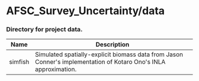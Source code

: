 # AFSC_Survey_Uncertainty/data

### Directory for project data.

Name                  | Description
----------------------|------------------------------
simfish               | Simulated spatially-explicit biomass data from Jason Conner's implementation of Kotaro Ono's INLA approximation. 

